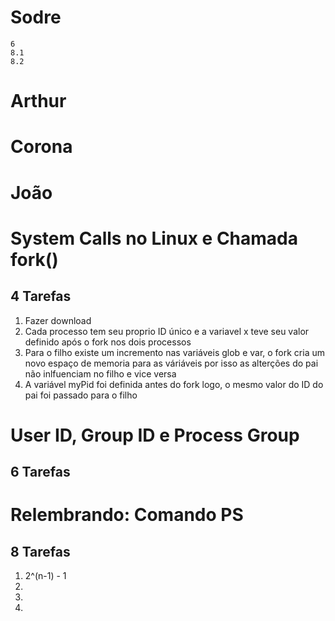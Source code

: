# Sodre
    6
    8.1
    8.2

# Arthur

# Corona

# João

# System Calls no Linux e Chamada fork()
## 4 Tarefas

1. Fazer download
2. Cada processo tem seu proprio ID único e a variavel x teve seu valor definido após o fork nos dois processos
3. Para o filho existe um incremento nas variáveis glob e var, o fork cria um novo espaço de memoria para as váriáveis por isso as alterções do pai não inlfuenciam no filho e vice versa
4. A variável myPid foi definida antes do fork logo, o mesmo valor do ID do pai foi passado para o filho    

# User ID, Group ID e Process Group
## 6 Tarefas

# Relembrando: Comando PS
## 8 Tarefas

1. 2^(n-1) - 1
2. 
3. 
4. 